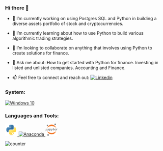 ### Hi there 👋

- 🔭 I’m currently working on using Postgres SQL and Python in building a diverse assets portfolio of stock and cryptocurrencies.   

- 🌱 I’m currently learning about how to use Python to build various algorithmic trading strategies.  

- 👯 I’m looking to collaborate on anything that involves using Python to create solutions for finance.   

- 💬 Ask me about: How to get started with Python for finance. Investing in listed and unlisted companies. Accounting and Finance. 

- 📫 Feel free to connect and reach out:  [![Linkedin](https://img.shields.io/badge/-LinkedIn-blue?style=flat&logo=Linkedin&logoColor=white)](http://www.linkedin.com/in/irinamariamocan)


<h3 align="left">System:</h3>
<p align="left"> 
    <a href="https://www.microsoft.com/en-us/windows/get-windows-10" target="_blank"> <img src="https://www.pngkit.com/png/detail/19-194579_upgrade-gobierno-open-business-logo-windows-10-home.png" alt="Windows 10" width="60" height="60"/> </a>
</p>


<h3 align="left">Languages and Tools:</h3>
<p align="left"> 
    <a href="https://www.python.org" target="_blank"> <img src="https://raw.githubusercontent.com/devicons/devicon/master/icons/python/python-original.svg" alt="python" width="40" height="40"/> </a> 
    <a href="https://anaconda.org/" target="_blank"> <img src="https://www.clipartkey.com/mpngs/m/227-2271689_transparent-anaconda-logo-png.png" alt="Anaconda" width="40" height="40"/> </a> 
    <a href="https://jupyter.org/" target="_blank"> <img src="https://raw.githubusercontent.com/devicons/devicon/master/icons/jupyter/jupyter-original-wordmark.svg" alt="Jupyter Notebook" width="40" height="40"/> </a> 
</p>


![counter](https://ennr0orc4sd53jn.m.pipedream.net.m.pipedream.net)


<!--
**IrinaMaria/IrinaMaria** is a ✨ _special_ ✨ repository because its `README.md` (this file) appears on your GitHub profile.

Here are some ideas to get you started:




- 🤔 I’m looking for help with ...
- 💬 Ask me about ...
- 😄 Pronouns: ...
- ⚡ Fun fact: ...
-->
